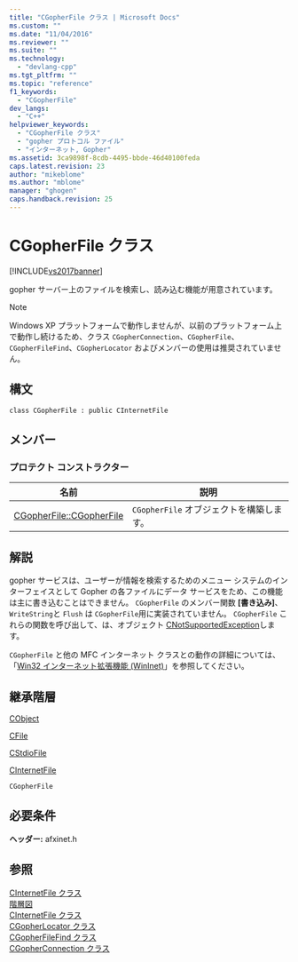 ```yaml
---
title: "CGopherFile クラス | Microsoft Docs"
ms.custom: ""
ms.date: "11/04/2016"
ms.reviewer: ""
ms.suite: ""
ms.technology: 
  - "devlang-cpp"
ms.tgt_pltfrm: ""
ms.topic: "reference"
f1_keywords: 
  - "CGopherFile"
dev_langs: 
  - "C++"
helpviewer_keywords: 
  - "CGopherFile クラス"
  - "gopher プロトコル ファイル"
  - "インターネット, Gopher"
ms.assetid: 3ca9898f-8cdb-4495-bbde-46d40100feda
caps.latest.revision: 23
author: "mikeblome"
ms.author: "mblome"
manager: "ghogen"
caps.handback.revision: 25
---
```

# CGopherFile クラス
[!INCLUDE[vs2017banner](../../assembler/inline/includes/vs2017banner.md)]

gopher サーバー上のファイルを検索し、読み込む機能が用意されています。  
  
> [!NOTE]
>  Windows XP プラットフォームで動作しませんが、以前のプラットフォーム上で動作し続けるため、クラス `CGopherConnection`、`CGopherFile`、`CGopherFileFind`、`CGopherLocator` およびメンバーの使用は推奨されていません。  
  
## 構文  
  
```  
class CGopherFile : public CInternetFile  
```  
  
## メンバー  
  
### プロテクト コンストラクター  
  
|名前|説明|  
|--------|--------|  
|[CGopherFile::CGopherFile](../Topic/CGopherFile::CGopherFile.md)|`CGopherFile` オブジェクトを構築します。|  
  
## 解説  
 gopher サービスは、ユーザーが情報を検索するためのメニュー システムのインターフェイスとして Gopher の各ファイルにデータ サービスをため、この機能は主に書き込むことはできません。  `CGopherFile` のメンバー関数 **\[書き込み\]**、`WriteString`と `Flush` は `CGopherFile`用に実装されていません。  `CGopherFile` これらの関数を呼び出して、は、オブジェクト [CNotSupportedException](../../mfc/reference/cnotsupportedexception-class.md)します。  
  
 `CGopherFile` と他の MFC インターネット クラスとの動作の詳細については、「[Win32 インターネット拡張機能 \(WinInet\)](../../mfc/win32-internet-extensions-wininet.md)」を参照してください。  
  
## 継承階層  
 [CObject](../Topic/CObject%20Class.md)  
  
 [CFile](../../mfc/reference/cfile-class.md)  
  
 [CStdioFile](../Topic/CStdioFile%20Class.md)  
  
 [CInternetFile](../../mfc/reference/cinternetfile-class.md)  
  
 `CGopherFile`  
  
## 必要条件  
 **ヘッダー:** afxinet.h  
  
## 参照  
 [CInternetFile クラス](../../mfc/reference/cinternetfile-class.md)   
 [階層図](../../mfc/hierarchy-chart.md)   
 [CInternetFile クラス](../../mfc/reference/cinternetfile-class.md)   
 [CGopherLocator クラス](../Topic/CGopherLocator%20Class.md)   
 [CGopherFileFind クラス](../../mfc/reference/cgopherfilefind-class.md)   
 [CGopherConnection クラス](../../mfc/reference/cgopherconnection-class.md)
